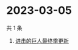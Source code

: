 # 2023-03-05

共 1 条

<!-- BEGIN -->
<!-- 最后更新时间 Sun Mar 05 2023 07:11:46 GMT+0800 (China Standard Time) -->

1. [进击的巨人最终季更新](https://www.zhihu.com/search?q=进击的巨人最终季更新)

<!-- END -->
